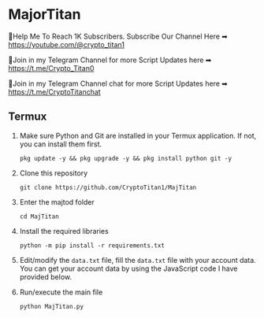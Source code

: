 # MajorTitan
📌Help Me To Reach 1K Subscribers. Subscribe Our Channel Here ➡ https://youtube.com/@crypto_titan1

📌Join in my Telegram Channel for more Script Updates here ➡ https://t.me/Crypto_Titan0

📌Join in my Telegram Channel chat for more Script Updates here ➡ https://t.me/CryptoTitanchat



## Termux

1. Make sure Python and Git are installed in your Termux application. If not, you can install them first.
   
   ```shell
   pkg update -y && pkg upgrade -y && pkg install python git -y
   ```

2. Clone this repository
   ```shell
   git clone https://github.com/CryptoTitan1/MajTitan
   ```

3. Enter the majtod folder
   ```shell
   cd MajTitan
   ```

4. Install the required libraries
   ```shell
   python -m pip install -r requirements.txt
   ```

5. Edit/modify the `data.txt` file, fill the `data.txt` file with your account data. You can get your account data by using the JavaScript code I have provided below.

6. Run/execute the main file
   ```shell
   python MajTitan.py
   ```
